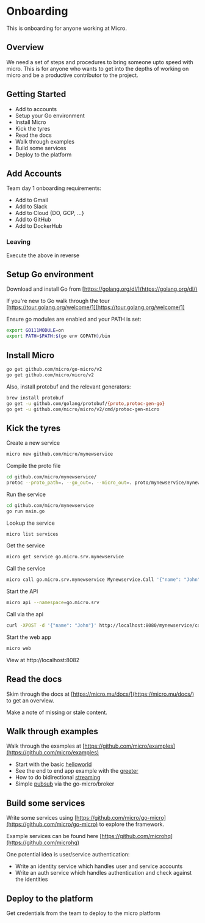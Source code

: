 # Onboarding

This is onboarding for anyone working at Micro.

## Overview

We need a set of steps and procedures to bring someone upto speed with micro. This is for anyone who wants 
to get into the depths of working on micro and be a productive contributor to the project.

## Getting Started

- Add to accounts
- Setup your Go environment
- Install Micro
- Kick the tyres
- Read the docs
- Walk through examples
- Build some services
- Deploy to the platform

## Add Accounts

Team day 1 onboarding requirements:

- Add to Gmail
- Add to Slack
- Add to Cloud {DO, GCP, ...}
- Add to GitHub
- Add to DockerHub

### Leaving

Execute the above in reverse

## Setup Go environment

Download and install Go from [https://golang.org/dl/](https://golang.org/dl/)

If you're new to Go walk through the tour [https://tour.golang.org/welcome/1](https://tour.golang.org/welcome/1)

Ensure go modules are enabled and your PATH is set:

```bash
export GO111MODULE=on
export PATH=$PATH:$(go env GOPATH)/bin
```

## Install Micro

```bash
go get github.com/micro/go-micro/v2
go get github.com/micro/micro/v2
```

Also, install protobuf and the relevant generators:

```bash
brew install protobuf
go get -u github.com/golang/protobuf/{proto,protoc-gen-go}
go get -u github.com/micro/micro/v2/cmd/protoc-gen-micro
```

## Kick the tyres

Create a new service

```bash
micro new github.com/micro/mynewservice
```

Compile the proto file

```bash
cd github.com/micro/mynewservice/
protoc --proto_path=. --go_out=. --micro_out=. proto/mynewservice/mynewservice.proto
```

Run the service

```bash
cd github.com/micro/mynewservice
go run main.go
```

Lookup the service

```bash
micro list services
```

Get the service

```bash
micro get service go.micro.srv.mynewservice
```

Call the service

```bash
micro call go.micro.srv.mynewservice Mynewservice.Call '{"name": "John"}'
```

Start the API

```bash
micro api --namespace=go.micro.srv
```

Call via the api

```bash
curl -XPOST -d '{"name": "John"}' http://localhost:8080/mynewservice/call
```

Start the web app

```bash
micro web
```

View at http://localhost:8082

## Read the docs

Skim through the docs at [https://micro.mu/docs/](https://micro.mu/docs/) to get an overview.

Make a note of missing or stale content.

## Walk through examples

Walk through the examples at [https://github.com/micro/examples](https://github.com/micro/examples)


- Start with the basic [helloworld](https://github.com/micro/examples/blob/master/helloworld/main.go)
- See the end to end app example with the [greeter](https://github.com/micro/examples/tree/master/greeter)
- How to do bidirectional [streaming](https://github.com/micro/examples/tree/master/stream)
- Simple [pubsub](https://github.com/micro/examples/tree/master/pubsub) via the go-micro/broker

## Build some services

Write some services using [https://github.com/micro/go-micro](https://github.com/micro/go-micro) to explore the framework.

Example services can be found here [https://github.com/microhq](https://github.com/microhq)

One potential idea is user/service authentication:

- Write an identity service which handles user and service accounts
- Write an auth service which handles authentication and check against the identities
 
## Deploy to the platform

Get credentials from the team to deploy to the micro platform
